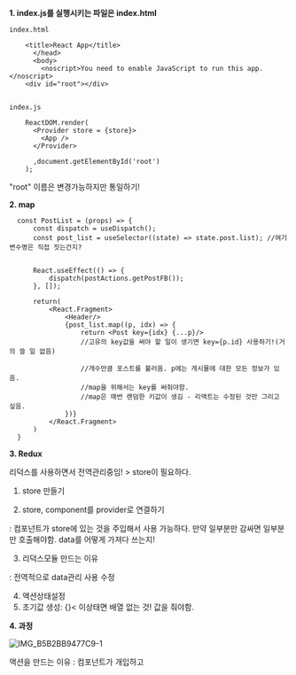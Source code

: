 **1. index.js를 실행시키는 파일은 index.html**

```
index.html

    <title>React App</title>
      </head>
      <body>
        <noscript>You need to enable JavaScript to run this app.</noscript>
    <div id="root"></div>
    
```

```
index.js

    ReactDOM.render(
      <Provider store = {store}>
        <App />
      </Provider>

      ,document.getElementById('root')
    );
```

"root" 이름은 변경가능하지만 통일하기!

**2. map**

```
  const PostList = (props) => {
      const dispatch = useDispatch();
      const post_list = useSelector((state) => state.post.list); //여기 변수명은 직접 짓는건지?


      React.useEffect(() => {
          dispatch(postActions.getPostFB());
      }, []);

      return(
          <React.Fragment>
              <Header/>
              {post_list.map((p, idx) => {
                  return <Post key={idx} {...p}/> 
                  //고유의 key값을 써야 할 일이 생기면 key={p.id} 사용하기!(거의 쓸 일 없음)

                  //개수만큼 포스트를 불러옴. p에는 게시물에 대한 모든 정보가 있음.
                  //map을 위해서는 key를 써줘야함.
                  //map은 매번 랜덤한 키값이 생김 - 리액트는 수정된 것만 그리고 싶음.
              })}
          </React.Fragment>
      )
  }
```

**3. Redux**

리덕스를 사용하면서 전역관리중임! > store이 필요하다.

1) store 만들기

2) store, component를 provider로 연결하기

: 컴포넌트가 store에 있는 것을 주입해서 사용 가능하다. 만약 일부분만 감싸면 일부분만 호출해야함. data를 어떻게 가져다 쓰는지!


3) 리덕스모듈 만드는 이유

: 전역적으로 data관리 사용 수정

4) 액션상태설정
5) 초기값 생성: {}< 이상태면 배열 없는 것! 값을 줘야함.


**4. 과정**

![IMG_B5B2BB9477C9-1](https://user-images.githubusercontent.com/85469681/125470298-f3eb2b80-9beb-4741-a0cd-67d5770bb4b6.jpeg)

액션을 만드는 이유 : 컴포넌트가 개입하고 
